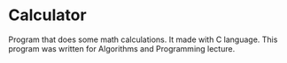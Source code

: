 # Calculator
Program that does some math calculations. It made with C language. This program was written for Algorithms and Programming lecture.
